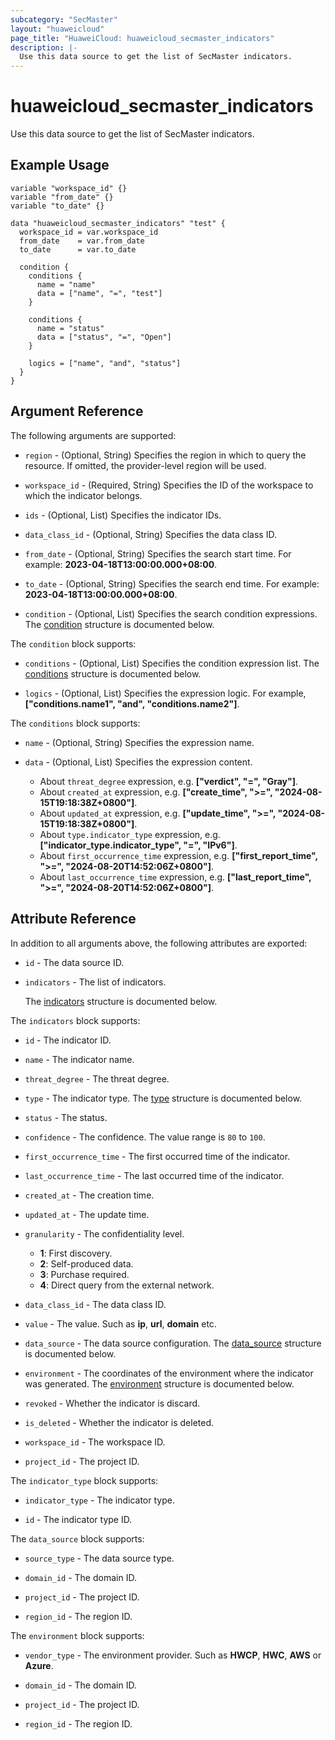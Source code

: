```yaml
---
subcategory: "SecMaster"
layout: "huaweicloud"
page_title: "HuaweiCloud: huaweicloud_secmaster_indicators"
description: |-
  Use this data source to get the list of SecMaster indicators.
---
```


# huaweicloud_secmaster_indicators

Use this data source to get the list of SecMaster indicators.

## Example Usage

```hcl
variable "workspace_id" {}
variable "from_date" {}
variable "to_date" {}

data "huaweicloud_secmaster_indicators" "test" {
  workspace_id = var.workspace_id
  from_date    = var.from_date
  to_date      = var.to_date

  condition {
    conditions {
      name = "name"
      data = ["name", "=", "test"]
    }

    conditions {
      name = "status"
      data = ["status", "=", "Open"]
    }

    logics = ["name", "and", "status"]
  }
}
```

## Argument Reference

The following arguments are supported:

* `region` - (Optional, String) Specifies the region in which to query the resource.
  If omitted, the provider-level region will be used.

* `workspace_id` - (Required, String) Specifies the ID of the workspace to which the indicator belongs.

* `ids` - (Optional, List) Specifies the indicator IDs.

* `data_class_id` - (Optional, String) Specifies the data class ID.

* `from_date` - (Optional, String) Specifies the search start time. For example: **2023-04-18T13:00:00.000+08:00**.

* `to_date` - (Optional, String) Specifies the search end time. For example: **2023-04-18T13:00:00.000+08:00**.

* `condition` - (Optional, List) Specifies the search condition expressions.
  The [condition](#condition) structure is documented below.

<a name="condition"></a>
The `condition` block supports:

* `conditions` - (Optional, List) Specifies the condition expression list.
  The [conditions](#condition_conditions) structure is documented below.

* `logics` - (Optional, List) Specifies the expression logic.
  For example, **["conditions.name1", "and", "conditions.name2"]**.

<a name="condition_conditions"></a>
The `conditions` block supports:

* `name` - (Optional, String) Specifies the expression name.

* `data` - (Optional, List) Specifies the expression content.
  + About `threat_degree` expression, e.g. **["verdict", "=", "Gray"]**.
  + About `created_at` expression, e.g. **["create_time", ">=", "2024-08-15T19:18:38Z+0800"]**.
  + About `updated_at` expression, e.g. **["update_time", ">=", "2024-08-15T19:18:38Z+0800"]**.
  + About `type.indicator_type` expression, e.g. **["indicator_type.indicator_type", "=", "IPv6"]**.
  + About `first_occurrence_time` expression, e.g. **["first_report_time", ">=", "2024-08-20T14:52:06Z+0800"]**.
  + About `last_occurrence_time` expression, e.g. **["last_report_time", ">=", "2024-08-20T14:52:06Z+0800"]**.

## Attribute Reference

In addition to all arguments above, the following attributes are exported:

* `id` - The data source ID.

* `indicators` - The list of indicators.

  The [indicators](#indicators_struct) structure is documented below.

<a name="indicators_struct"></a>
The `indicators` block supports:

* `id` - The indicator ID.

* `name` - The indicator name.

* `threat_degree` - The threat degree.

* `type` - The indicator type.
  The [type](#indicators_type_struct) structure is documented below.

* `status` - The status.

* `confidence` - The confidence. The value range is `80` to `100`.

* `first_occurrence_time` - The first occurred time of the indicator.

* `last_occurrence_time` - The last occurred time of the indicator.

* `created_at` - The creation time.

* `updated_at` - The update time.

* `granularity` - The confidentiality level.
  + **1**: First discovery.
  + **2**: Self-produced data.
  + **3**: Purchase required.
  + **4**: Direct query from the external network.

* `data_class_id` - The data class ID.

* `value` - The value. Such as **ip**, **url**, **domain** etc.

* `data_source` - The data source configuration.
  The [data_source](#indicators_data_source_struct) structure is documented below.

* `environment` - The coordinates of the environment where the indicator was generated.
  The [environment](#indicators_environment_struct) structure is documented below.

* `revoked` - Whether the indicator is discard.

* `is_deleted` - Whether the indicator is deleted.

* `workspace_id` - The workspace ID.

* `project_id` - The project ID.

<a name="indicators_type_struct"></a>
The `indicator_type` block supports:

* `indicator_type` - The indicator type.

* `id` - The indicator type ID.

<a name="indicators_data_source_struct"></a>
The `data_source` block supports:

* `source_type` - The data source type.

* `domain_id` - The domain ID.

* `project_id` - The project ID.

* `region_id` - The region ID.

<a name="indicators_environment_struct"></a>
The `environment` block supports:

* `vendor_type` - The environment provider. Such as **HWCP**, **HWC**, **AWS** or **Azure**.

* `domain_id` - The domain ID.

* `project_id` - The project ID.

* `region_id` - The region ID.
